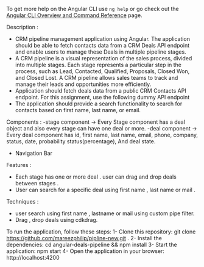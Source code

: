 
To get more help on the Angular CLI use `ng help` or go check out the [Angular CLI Overview and Command Reference](https://angular.io/cli) page.

Description :
-	CRM pipeline management application using Angular. The  application should be able to fetch contacts data from a CRM Deals API endpoint 
and enable users to manage these Deals in multiple pipeline stages.
-	A CRM pipeline is a visual representation of the sales process, divided into multiple  stages. Each stage represents a particular step in the process, such as Lead, Contacted, Qualified, Proposals, Closed Won, and Closed Lost. A CRM pipeline allows sales teams to track and manage their leads and opportunities more efficiently.
-	Application should fetch deals data from a public CRM Contacts API endpoint. For this assignment, use the following dummy API endpoint 
-	The application should provide a search functionality to search for contacts based on first name, last name, or email.


Components :
-stage component -> Every Stage component has a deal object and also every stage can have one deal or more.
-deal component -> Every deal component has id, first name, last name, email, phone, company, status, date, probability status(percentage), And deal state.
- Navigation Bar


Features :
-	Each stage has one or more deal . user can drag and drop deals between stages .
-	User can search for a specific deal using first name , last name or mail .


Techniques :
-	user search using first name , lastname or mail using custom pipe filter.
-	Drag , drop deals using cdkdrag.


To run the application, follow these steps:
1- Clone this repository: git clone https://github.com/mareezphilip/pipline-new.git .
2- Install the dependencies: cd angular-deals-pipeline && npm install
3- Start the application: npm start
4- Open the application in your browser: http://localhost:4200

